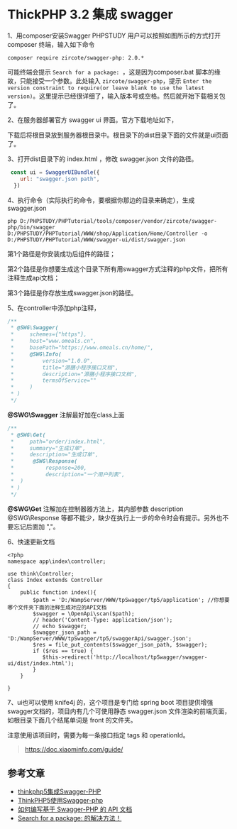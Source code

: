 # ThickPHP 3.2 集成 swagger

1、用composer安装Swagger
PHPSTUDY 用户可以按照如图所示的方式打开 composer 终端，输入如下命令

`composer require zircote/swagger-php: 2.0.*`

可能终端会提示 `Search for a package: `，这是因为composer.bat 脚本的缘故，只能接受一个参数。此处输入 `zircote/swagger-php`，提示 `Enter the version constraint to require(or leave blank to use the latest version)`。这里提示已经很详细了，输入版本号或空格。然后就开始下载相关包了。

2、在服务器部署官方 swagger ui 界面。官方下载地址如下，

下载后将根目录放到服务器根目录中。根目录下的dist目录下面的文件就是ui页面了。

3、打开dist目录下的 index.html ，修改 swagger.json 文件的路径。

```js
 const ui = SwaggerUIBundle({
	url: "swagger.json path",
  })
```

4、执行命令（实际执行的命令，要根据你那边的目录来确定），生成 swagger.json 

```
php D:/PHPSTUDY/PHPTutorial/tools/composer/vendor/zircote/swagger-php/bin/swagger D:/PHPSTUDY/PHPTutorial/WWW/shop/Application/Home/Controller -o D:/PHPSTUDY/PHPTutorial/WWW/swagger-ui/dist/swagger.json
```

第1个路径是你安装成功后组件的路径；

第2个路径是你想要生成这个目录下所有用swagger方式注释的php文件，把所有注释生成api文档；

第3个路径是你存放生成swagger.json的路径。

5、在controller中添加php注释，

```php
/**
 * @SWG\Swagger(
 *     schemes={"https"},
 *     host="www.omeals.cn",
 *     basePath="https://www.omeals.cn/home/",
 *     @SWG\Info(
 *         version="1.0.0",
 *         title="源膳小程序接口文档",
 *         description="源膳小程序接口文档",
 *         termsOfService=""
 *     )
 * )
 */
```

**@SWG\Swagger** 注解最好加在class上面

```php
/**
 * @SWG\Get(
 *     path="order/index.html",
 *     summary="生成订单",
 *     description="生成订单",
 * 		@SWG\Response(
 * 			response=200,
 * 			description="一个用户列表",
 * 	)
 * )
 */
```

**@SWG\Get** 注解加在控制器器方法上，其内部参数 description @SWG\Response 等都不能少，缺少在执行上一步的命令时会有提示。另外也不要忘记后面加 ","。



6、快速更新文档

```
<?php
namespace app\index\controller;

use think\Controller;
class Index extends Controller
{
    public function index(){
        $path = 'D:/WampServer/WWW/tpSwagger/tp5/application'; //你想要哪个文件夹下面的注释生成对应的API文档
        $swagger = \OpenApi\scan($path);
        // header('Content-Type: application/json');
        // echo $swagger;
        $swagger_json_path = 'D:/WampServer/WWW/tpSwagger/tp5/swaggerApi/swagger.json';
        $res = file_put_contents($swagger_json_path, $swagger);
        if ($res == true) {
           $this->redirect('http://localhost/tpSwagger/swagger-ui/dist/index.html');
        }
    }

}
```

7、ui也可以使用 knife4j 的，这个项目是专门给 spring boot 项目提供增强swagger文档的，项目内有几个可使用静态 swagger.json 文件渲染的前端页面，如根目录下面几个结尾单词是 front 的文件夹。

注意使用该项目时，需要为每一条接口指定 tags 和 operationId。

> https://doc.xiaominfo.com/guide/

## 参考文章
- [thinkphp5集成Swagger-PHP](http://www.thinkphp.cn/code/7012.html)
- [ThinkPHP5使用Swagger-php](https://www.cnblogs.com/shen55/p/10266103.html)
- [如何编写基于 Swagger-PHP 的 API 文档](https://learnku.com/laravel/t/7430/how-to-write-api-documents-based-on-swagger-php)
- [Search for a package: 的解决方法！](https://blog.csdn.net/qq_41408081/article/details/100767440)
